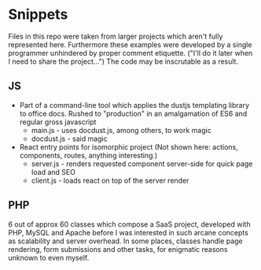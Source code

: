 # Snippets

Files in this repo were taken from larger projects which aren't fully represented here. Furthermore these examples were developed by a single programmer unhindered by proper comment etiquette. ("I'll do it later when I need to share the project...") The code may be inscrutable as a result.

## JS

* Part of a command-line tool which applies the dustjs templating library to office docs. Rushed to "production" in an amalgamation of ES6 and regular gross javascript
  * main.js - uses docdust.js, among others, to work magic
  * docdust.js - said magic
* React entry points for isomorphic project (Not shown here: actions, components, routes, anything interesting.)
  * server.js - renders requested component server-side for quick page load and SEO
  * client.js - loads react on top of the server render

## PHP

6 out of approx 60 classes which compose a SaaS project, developed with PHP, MySQL and Apache before I was interested in such arcane concepts as scalability and server overhead. In some places, classes handle page rendering, form submissions and other tasks, for enigmatic reasons unknown to even myself.